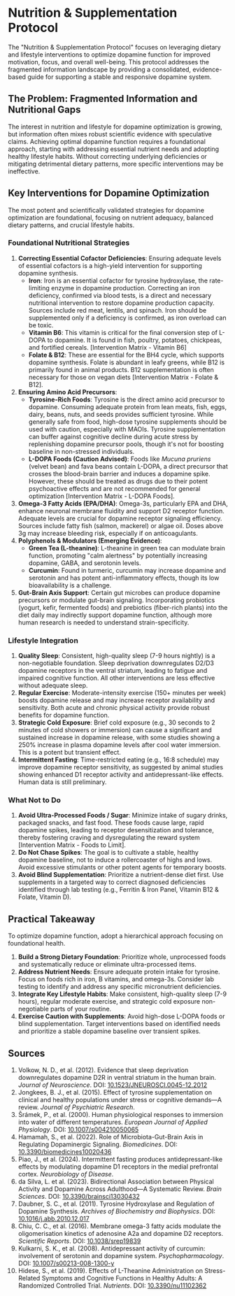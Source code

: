 # Nutrition & Supplementation Protocol

The "Nutrition & Supplementation Protocol" focuses on leveraging dietary and lifestyle interventions to optimize dopamine function for improved motivation, focus, and overall well-being. This protocol addresses the fragmented information landscape by providing a consolidated, evidence-based guide for supporting a stable and responsive dopamine system.

## The Problem: Fragmented Information and Nutritional Gaps

The interest in nutrition and lifestyle for dopamine optimization is growing, but information often mixes robust scientific evidence with speculative claims. Achieving optimal dopamine function requires a foundational approach, starting with addressing essential nutrient needs and adopting healthy lifestyle habits. Without correcting underlying deficiencies or mitigating detrimental dietary patterns, more specific interventions may be ineffective.

## Key Interventions for Dopamine Optimization

The most potent and scientifically validated strategies for dopamine optimization are foundational, focusing on nutrient adequacy, balanced dietary patterns, and crucial lifestyle habits.

### Foundational Nutritional Strategies

1.  **Correcting Essential Cofactor Deficiencies**: Ensuring adequate levels of essential cofactors is a high-yield intervention for supporting dopamine synthesis.
    *   **Iron**: Iron is an essential cofactor for tyrosine hydroxylase, the rate-limiting enzyme in dopamine production. Correcting an iron deficiency, confirmed via blood tests, is a direct and necessary nutritional intervention to restore dopamine production capacity. Sources include red meat, lentils, and spinach. Iron should be supplemented only if a deficiency is confirmed, as iron overload can be toxic.
    *   **Vitamin B6**: This vitamin is critical for the final conversion step of L-DOPA to dopamine. It is found in fish, poultry, potatoes, chickpeas, and fortified cereals. [Intervention Matrix - Vitamin B6]
    *   **Folate & B12**: These are essential for the BH4 cycle, which supports dopamine synthesis. Folate is abundant in leafy greens, while B12 is primarily found in animal products. B12 supplementation is often necessary for those on vegan diets [Intervention Matrix - Folate & B12].
2.  **Ensuring Amino Acid Precursors**:
    *   **Tyrosine-Rich Foods**: Tyrosine is the direct amino acid precursor to dopamine. Consuming adequate protein from lean meats, fish, eggs, dairy, beans, nuts, and seeds provides sufficient tyrosine. While generally safe from food, high-dose tyrosine supplements should be used with caution, especially with MAOIs. Tyrosine supplementation can buffer against cognitive decline during acute stress by replenishing dopamine precursor pools, though it's not for boosting baseline in non-stressed individuals.
    *   **L-DOPA Foods (Caution Advised)**: Foods like *Mucuna pruriens* (velvet bean) and fava beans contain L-DOPA, a direct precursor that crosses the blood-brain barrier and induces a dopamine spike. However, these should be treated as drugs due to their potent psychoactive effects and are not recommended for general optimization [Intervention Matrix - L-DOPA Foods].
3.  **Omega-3 Fatty Acids (EPA/DHA)**: Omega-3s, particularly EPA and DHA, enhance neuronal membrane fluidity and support D2 receptor function. Adequate levels are crucial for dopamine receptor signaling efficiency. Sources include fatty fish (salmon, mackerel) or algae oil. Doses above 3g may increase bleeding risk, especially if on anticoagulants.
4.  **Polyphenols & Modulators (Emerging Evidence)**:
    *   **Green Tea (L-theanine)**: L-theanine in green tea can modulate brain function, promoting "calm alertness" by potentially increasing dopamine, GABA, and serotonin levels.
    *   **Curcumin**: Found in turmeric, curcumin may increase dopamine and serotonin and has potent anti-inflammatory effects, though its low bioavailability is a challenge.
5.  **Gut-Brain Axis Support**: Certain gut microbes can produce dopamine precursors or modulate gut-brain signaling. Incorporating probiotics (yogurt, kefir, fermented foods) and prebiotics (fiber-rich plants) into the diet daily may indirectly support dopamine function, although more human research is needed to understand strain-specificity.

### Lifestyle Integration

1.  **Quality Sleep**: Consistent, high-quality sleep (7-9 hours nightly) is a non-negotiable foundation. Sleep deprivation downregulates D2/D3 dopamine receptors in the ventral striatum, leading to fatigue and impaired cognitive function. All other interventions are less effective without adequate sleep.
2.  **Regular Exercise**: Moderate-intensity exercise (150+ minutes per week) boosts dopamine release and may increase receptor availability and sensitivity. Both acute and chronic physical activity provide robust benefits for dopamine function.
3.  **Strategic Cold Exposure**: Brief cold exposure (e.g., 30 seconds to 2 minutes of cold showers or immersion) can cause a significant and sustained increase in dopamine release, with some studies showing a 250% increase in plasma dopamine levels after cool water immersion. This is a potent but transient effect.
4.  **Intermittent Fasting**: Time-restricted eating (e.g., 16:8 schedule) may improve dopamine receptor sensitivity, as suggested by animal studies showing enhanced D1 receptor activity and antidepressant-like effects. Human data is still preliminary.

### What Not to Do

1.  **Avoid Ultra-Processed Foods / Sugar**: Minimize intake of sugary drinks, packaged snacks, and fast food. These foods cause large, rapid dopamine spikes, leading to receptor desensitization and tolerance, thereby fostering craving and dysregulating the reward system [Intervention Matrix - Foods to Limit].
2.  **Do Not Chase Spikes**: The goal is to cultivate a stable, healthy dopamine baseline, not to induce a rollercoaster of highs and lows. Avoid excessive stimulants or other potent agents for temporary boosts.
3.  **Avoid Blind Supplementation**: Prioritize a nutrient-dense diet first. Use supplements in a targeted way to correct diagnosed deficiencies identified through lab testing (e.g., Ferritin & Iron Panel, Vitamin B12 & Folate, Vitamin D).

## Practical Takeaway

To optimize dopamine function, adopt a hierarchical approach focusing on foundational health.

1.  **Build a Strong Dietary Foundation**: Prioritize whole, unprocessed foods and systematically reduce or eliminate ultra-processed items.
2.  **Address Nutrient Needs**: Ensure adequate protein intake for tyrosine. Focus on foods rich in iron, B vitamins, and omega-3s. Consider lab testing to identify and address any specific micronutrient deficiencies.
3.  **Integrate Key Lifestyle Habits**: Make consistent, high-quality sleep (7-9 hours), regular moderate exercise, and strategic cold exposure non-negotiable parts of your routine.
4.  **Exercise Caution with Supplements**: Avoid high-dose L-DOPA foods or blind supplementation. Target interventions based on identified needs and prioritize a stable dopamine baseline over transient spikes.

## Sources

1.  Volkow, N. D., et al. (2012). Evidence that sleep deprivation downregulates dopamine D2R in ventral striatum in the human brain. *Journal of Neuroscience*. DOI: [10.1523/JNEUROSCI.0045-12.2012](https://doi.org/10.1523/JNEUROSCI.0045-12.2012)
2.  Jongkees, B. J., et al. (2015). Effect of tyrosine supplementation on clinical and healthy populations under stress or cognitive demands—A review. *Journal of Psychiatric Research*.
3.  Šrámek, P., et al. (2000). Human physiological responses to immersion into water of different temperatures. *European Journal of Applied Physiology*. DOI: [10.1007/s004210050065](https://doi.org/10.1007/s004210050065)
4.  Hamamah, S., et al. (2022). Role of Microbiota-Gut-Brain Axis in Regulating Dopaminergic Signaling. *Biomedicines*. DOI: [10.3390/biomedicines10020436](https://doi.com/10.3390/biomedicines10020436)
5.  Piao, J., et al. (2024). Intermittent fasting produces antidepressant-like effects by modulating dopamine D1 receptors in the medial prefrontal cortex. *Neurobiology of Disease*.
6.  da Silva, L. et al. (2023). Bidirectional Association between Physical Activity and Dopamine Across Adulthood—A Systematic Review. *Brain Sciences*. DOI: [10.3390/brainsci13030432](https://doi.org/10.3390/brainsci13030432)
7.  Daubner, S. C., et al. (2011). Tyrosine Hydroxylase and Regulation of Dopamine Synthesis. *Archives of Biochemistry and Biophysics*. DOI: [10.1016/j.abb.2010.12.017](https://doi.org/10.1016/j.abb.2010.12.017)
8.  Chiu, C. C., et al. (2016). Membrane omega-3 fatty acids modulate the oligomerisation kinetics of adenosine A2a and dopamine D2 receptors. *Scientific Reports*. DOI: [10.1038/srep19839](https://doi.org/10.1038/srep19839)
9.  Kulkarni, S. K., et al. (2008). Antidepressant activity of curcumin: involvement of serotonin and dopamine system. *Psychopharmacology*. DOI: [10.1007/s00213-008-1300-y](https://doi.org/10.1007/s00213-008-1300-y)
10. Hidese, S., et al. (2019). Effects of L-Theanine Administration on Stress-Related Symptoms and Cognitive Functions in Healthy Adults: A Randomized Controlled Trial. *Nutrients*. DOI: [10.3390/nu11102362](https://doi.com/10.3390/nu11102362)